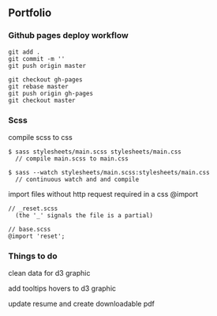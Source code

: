 ## Portfolio

### Github pages deploy workflow
```
git add .
git commit -m ''
git push origin master
```

```
git checkout gh-pages
git rebase master
git push origin gh-pages
git checkout master
```
### Scss
compile scss to css
```
$ sass stylesheets/main.scss stylesheets/main.css         
  // compile main.scss to main.css

$ sass --watch stylesheets/main.scss:stylesheets/main.css 
  // continuous watch and and compile
```
import files without http request required in a css @import
```
// _reset.scss 
  (the '_' signals the file is a partial)

// base.scss
@import 'reset';
```

### Things to do

clean data for d3 graphic

add tooltips hovers to d3 graphic

update resume and create downloadable pdf

